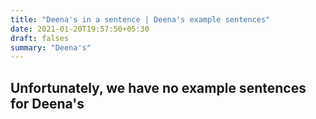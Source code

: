 ```yaml
---
title: "Deena's in a sentence | Deena's example sentences"
date: 2021-01-20T19:57:50+05:30
draft: falses
summary: "Deena's"
---
```

## Unfortunately, we have no example sentences for Deena's                 
